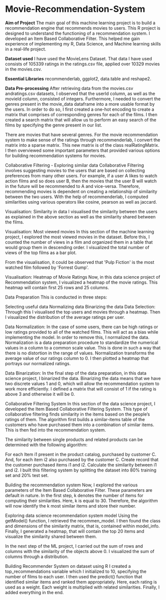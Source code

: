 # Movie-Recommendation-System
**Aim of Project**
The main goal of this machine learning project is to build a recommendation engine that recommends movies to users. This R project is designed to understand the functioning of a recommendation system. I developed an Item Based Collaborative Filter. This helped me gain experience of implementing my R, Data Science, and Machine learning skills in a real-life project.

**Dataset used**
I have used the MovieLens Dataset. That data I have used consists of 105339 ratings in the ratings.csv file, applied over 10329 movies in the movies.csv.

**Essential Libraries**
recommenderlab, ggplot2, data.table and reshape2.

**Data Pre-processing**
After retrieving data from the movies.csv andratings.csv datasets, I observed that the userId column, as well as the movieId column, consisted of integers. Furthermore, I needed to convert the genres present in the movie_data dataframe into a more usable format by the users. In order to do so, I first created a one-hot encoding to create a matrix that comprises of corresponding genres for each of the films. I then created a search matrix that will allow us to perform an easy search of the films by specifying the genre present in our list.

There are movies that have several genres. For the movie recommendation system to make sense of the ratings through recommenderlab, I convert the matrix into a sparse matrix. This new matrix is of the class realRatingMatrix. I then overviewed some important parameters that provided various options for building recommendation systems for movies.

Collaborative Filtering - Exploring similar data
Collaborative Filtering involves suggesting movies to the users that are based on collecting preferences from many other users. For example, if a user A likes to watch action films and so does user B, then the movies that the user B will watch in the future will be recommended to A and vice-versa. Therefore, recommending movies is dependent on creating a relationship of similarity between the two users. With the help of recommenderlab, I computed similarities using various operators like cosine, pearson as well as jaccard.

Visualisation: Similarity in data
I visualised the similarity between the users as explained in the above section as well as the similarity shared between the films.

Visualisation: Most viewed movies
In this section of the machine learning project, I explored the most viewed movies in the dataset. Before this, I counted the number of views in a film and organized them in a table that would group them in descending order. I visualized the total number of views of the top films as a bar plot.

From the visualisation, it could be observed that 'Pulp Fiction' is the most watched film followed by 'Forrest Gump'.

Visualisation: Heatmap of Movie Ratings
Now, in this data science project of Recommendation system, I visualized a heatmap of the movie ratings. This heatmap will contain first 25 rows and 25 columns.

Data Preparation
This is conducted in three steps:

Selecting useful data
Normalizing data
Binarizing the data
Data Selection: Through this I visualised the top users and movies through a heatmap. Then I visualized the distribution of the average ratings per user.

Data Normalization: In the case of some users, there can be high ratings or low ratings provided to all of the watched films. This will act as a bias while implementing the model. In order to remove this, I normalized the data. Normalization is a data preparation procedure to standardize the numerical values in a column to a common scale value. This is done in such a way that there is no distortion in the range of values. Normalization transforms the average value of our ratings column to 0. I then plotted a heatmap that portrays our normalized ratings.

Data Binarization: In the final step of the data preparation, in this data science project, I binarized the data. Binarizing the data means that we have two discrete values 1 and 0, which will allow the recommendation system to work more efficiently. I defined a matrix that will consist of 1 if the rating is above 3 and otherwise it will be 0.

Collaborative Filtering System
In this section of the data science project, I developed the Item Based Collaborative Filtering System. This type of collaborative filtering finds similarity in the items based on the people’s ratings of them. The algorithm first builds a similar-items table of the customers who have purchased them into a combination of similar items. This is then fed into the recommendation system.

The similarity between single products and related products can be determined with the following algorithm:

For each Item i1 present in the product catalog, purchased by customer C.
And, for each item i2 also purchased by the customer C.
Create record that the customer purchased items i1 and i2.
Calculate the similarity between i1 and i2.
I built this filtering system by splitting the dataset into 80% training set and 20% test set.

Building the recommendation system
Now, I explored the various parameters of the Item Based Collaborative Filter. These parameters are default in nature. In the first step, k denotes the number of items for computing their similarities. Here, k is equal to 30. Therefore, the algorithm will now identify the k most similar items and store their number.

Exploring data science recommendation system model
Using the getModel() function, I retrieved the recommen_model. I then found the class and dimensions of the similarity matrix, that is, contained within model_info. Finally, I generated a heatmap, that will contain the top 20 items and visualize the similarity shared between them.

In the next step of the ML project, I carried out the sum of rows and columns with the similarity of the objects above 0. I visualized the sum of columns through a distribution.

Building Recommender System on dataset using R
I created a top_recommendations variable which I initialized to 10, specifying the number of films to each user. I then used the predict() function that identified similar items and ranked them appropriately. Here, each rating is used as a weight. Each weight is multiplied with related similarities. Finally, I added everything in the end.
